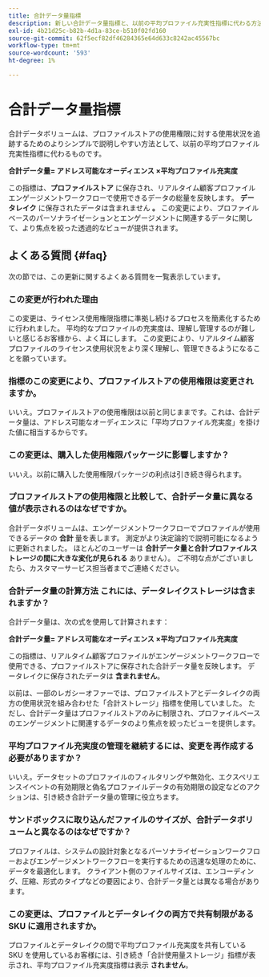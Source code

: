 ```yaml
---
title: 合計データ量指標
description: 新しい合計データ量指標と、以前の平均プロファイル充実性指標に代わる方法について説明します。
exl-id: 4b21d25c-b82b-4d1a-83ce-b510f02fd160
source-git-commit: 62f5ecf82df46284365e64d633c8242ac45567bc
workflow-type: tm+mt
source-wordcount: '593'
ht-degree: 1%

---
```


# 合計データ量指標

合計データボリュームは、プロファイルストアの使用権限に対する使用状況を追跡するためのよりシンプルで説明しやすい方法として、以前の平均プロファイル充実性指標に代わるものです。

**合計データ量= アドレス可能なオーディエンス ×平均プロファイル充実度**

この指標は、**プロファイルストア** に保存され、リアルタイム顧客プロファイルエンゲージメントワークフローで使用できるデータの総量を反映します。 **データレイク** に保存されたデータは含まれません **。** この変更により、プロファイルベースのパーソナライゼーションとエンゲージメントに関連するデータに関して、より焦点を絞った透過的なビューが提供されます。

## よくある質問 {#faq}

次の節では、この更新に関するよくある質問を一覧表示しています。

### この変更が行われた理由

この変更は、ライセンス使用権限指標に準拠し続けるプロセスを簡素化するために行われました。 平均的なプロファイルの充実度は、理解し管理するのが難しいと感じるお客様から、よく耳にします。 この変更により、リアルタイム顧客プロファイルのライセンス使用状況をより深く理解し、管理できるようになることを願っています。

### 指標のこの変更により、プロファイルストアの使用権限は変更されますか。

いいえ。プロファイルストアの使用権限は以前と同じままです。これは、合計データ量は、アドレス可能なオーディエンスに「平均プロファイル充実度」を掛けた値に相当するからです。

### この変更は、購入した使用権限パッケージに影響しますか？

いいえ。以前に購入した使用権限パッケージの利点は引き続き得られます。

### プロファイルストアの使用権限と比較して、合計データ量に異なる値が表示されるのはなぜですか。

合計データボリュームは、エンゲージメントワークフローでプロファイルが使用できるデータの **合計** 量を表します。 測定がより決定論的で説明可能になるように更新されました。 ほとんどのユーザーは **合計データ量と合計プロファイルストレージの間に大きな変化が見られる** ありません）。 ご不明な点がございましたら、カスタマーサービス担当者までご連絡ください。

### 合計データ量の計算方法 これには、データレイクストレージは含まれますか？

合計データ量は、次の式を使用して計算されます：

**合計データ量= アドレス可能なオーディエンス ×平均プロファイル充実度**

この指標は、リアルタイム顧客プロファイルがエンゲージメントワークフローで使用できる、プロファイルストアに保存された合計データ量を反映します。 データレイクに保存されたデータは **含まれません**。

以前は、一部のレガシーオファーでは、プロファイルストアとデータレイクの両方の使用状況を組み合わせた「合計ストレージ」指標を使用していました。 ただし、合計データ量はプロファイルストアのみに制限され、プロファイルベースのエンゲージメントに関連するデータのより焦点を絞ったビューを提供します。

### 平均プロファイル充実度の管理を継続するには、変更を再作成する必要がありますか？

いいえ。データセットのプロファイルのフィルタリングや無効化、エクスペリエンスイベントの有効期限と偽名プロファイルデータの有効期限の設定などのアクションは、引き続き合計データ量の管理に役立ちます。

### サンドボックスに取り込んだファイルのサイズが、合計データボリュームと異なるのはなぜですか？

プロファイルは、システムの設計対象となるパーソナライゼーションワークフローおよびエンゲージメントワークフローを実行するための迅速な処理のために、データを最適化します。 クライアント側のファイルサイズは、エンコーディング、圧縮、形式のタイプなどの要因により、合計データ量とは異なる場合があります。

### この変更は、プロファイルとデータレイクの両方で共有制限がある SKU に適用されますか。

プロファイルとデータレイクの間で平均プロファイル充実度を共有している SKU を使用しているお客様には、引き続き「合計使用量ストレージ」指標が表示され、平均プロファイル充実度指標は表示 **されません**。
